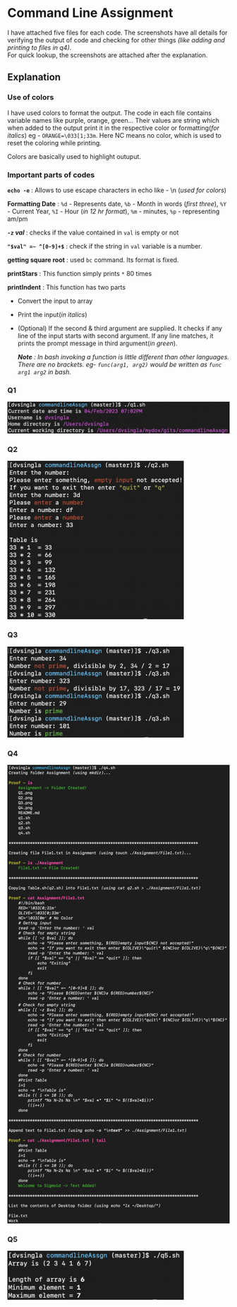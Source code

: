 # Command Line Assignment

I have attached five files for each code. The screenshots have all details for verifying the output of code and checking for other things *(like adding and printing to files in q4)*.<br>
For quick lookup, the screenshots are attached after the explanation.

## Explanation
### Use of colors
I have used colors to format the output. The code in each file contains variable names like purple, orange, green... Their values are string which when added to the output print it in the respective color or formatting(*for italics*) eg - `ORANGE=\033[1;33m`. Here NC means no color, which is used to reset the coloring while printing.

Colors are basically used to highlight outuput.

### Important parts of codes
**`echo -e`** : Allows to use escape characters in echo like - \n (*used for colors*)

**Formatting Date** : `%d` - Represents date, `%b` - Month in words (*first three*), `%Y` - Current Year, `%I` - Hour (*in 12 hr format*), `%m` - minutes, `%p` - representing am/pm

**`-z` _val_** : checks if the value contained in `val` is empty or not

**`"$val" =~ ^[0-9]+$`** : check if the string in `val` variable is a number.

**getting square root** : used `bc` command. Its format is fixed.

**printStars** : This function simply prints `*` 80 times

**printIndent** : This function has two parts
  - Convert the input to array
  - Print the input(*in italics*)
  - (Optional) If the second & third argument are supplied. It checks if any line of the input starts with second argument. If any line matches, it prints the prompt message in third argument(*in green*).
    
    ***Note*** *: In bash invoking a function is little different than other languages. There are no brackets. eg- `func(arg1, arg2)` would be written as `func arg1 arg2` in bash.*

### Q1
<img src="https://github.com/ds-cr/commandLineAssgn/blob/master/photos/Q1.png" alt="Q1" width = "600">

### Q2
<img src="https://github.com/ds-cr/commandLineAssgn/blob/master/photos/Q2.png" alt="Q2" width = "400">

### Q3
<img src="https://github.com/ds-cr/commandLineAssgn/blob/master/photos/Q3.png" alt="Q3" width = "400">

### Q4
<img src="https://github.com/ds-cr/commandLineAssgn/blob/master/photos/Q4.png" alt="Q4" width = "800">

### Q5
<img src="https://github.com/ds-cr/commandLineAssgn/blob/master/photos/Q5.png" alt="Q5" width = "400">
